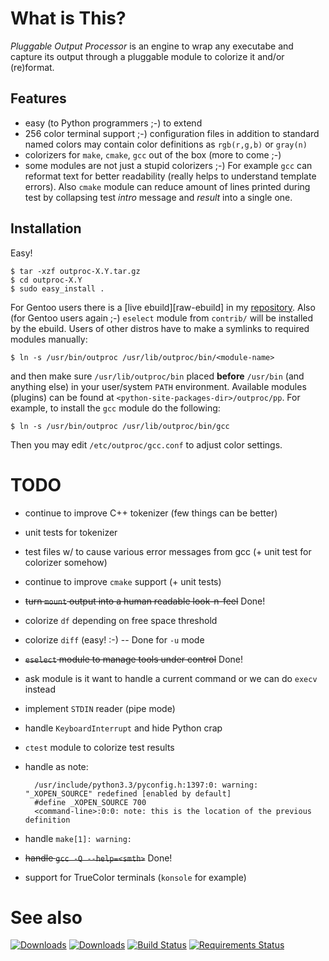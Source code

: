 What is This?
=============

_Pluggable Output Processor_ is an engine to wrap any executabe and capture its output through
a pluggable module to colorize it and/or (re)format.


Features
--------

* easy (to Python programmers ;-) to extend
* 256 color terminal support ;-) configuration files in addition to standard named colors
  may contain color definitions as `rgb(r,g,b)` or `gray(n)`
* colorizers for `make`, `cmake`, `gcc` out of the box (more to come ;-)
* some modules are not just a stupid colorizers ;-) For example `gcc` can reformat text for
  better readability (really helps to understand template errors). Also `cmake` module can reduce
  amount of lines printed during test by collapsing test _intro_ message and _result_ into a single one.


Installation
------------

Easy!

    $ tar -xzf outproc-X.Y.tar.gz
    $ cd outproc-X.Y
    $ sudo easy_install .

For Gentoo users there is a [live ebuild][raw-ebuild] in my [repository][my-overlay]. 
Also (for Gentoo users again ;-) `eselect` module from `contrib/` will be installed by the ebuild. 
Users of other distros have to make a symlinks to required modules manually:

    $ ln -s /usr/bin/outproc /usr/lib/outproc/bin/<module-name>

and then make sure `/usr/lib/outproc/bin` placed __before__ `/usr/bin` (and anything else) in your 
user/system `PATH` environment. Available modules (plugins) can be found at `<python-site-packages-dir>/outproc/pp`.
For example, to install the `gcc` module do the following:

    $ ln -s /usr/bin/outproc /usr/lib/outproc/bin/gcc

Then you may edit `/etc/outproc/gcc.conf` to adjust color settings. 


TODO
====

* continue to improve C++ tokenizer (few things can be better)
* unit tests for tokenizer
* test files w/ to cause various error messages from gcc (+ unit test for colorizer somehow)
* continue to improve `cmake` support (+ unit tests)
* <del>turn `mount` output into a human readable look-n-feel</del> Done!
* colorize `df` depending on free space threshold
* colorize `diff` (easy! :-) -- Done for `-u` mode
* <del>`eselect` module to manage tools under control</del> Done!
* ask module is it want to handle a current command or we can do `execv` instead
* implement `STDIN` reader (pipe mode)
* handle `KeyboardInterrupt` and hide Python crap
* `ctest` module to colorize test results
* handle as note:  

        /usr/include/python3.3/pyconfig.h:1397:0: warning: "_XOPEN_SOURCE" redefined [enabled by default]
        #define _XOPEN_SOURCE 700
        <command-line>:0:0: note: this is the location of the previous definition
* handle `make[1]: warning:`
* <del>handle `gcc -Q --help=<smth>`</del> Done!
* support for TrueColor terminals (`konsole` for example)

See also
========

[raw-ebuld]: https://github.com/zaufi/zaufi-overlay/blob/master/dev-util/pluggable-output-processor/pluggable-output-processor-scm.ebuild
[my-overlay]: https://github.com/zaufi/zaufi-overlay/ "My ebuilds overlay"

[![Downloads](https://pypip.in/d/outproc/badge.png)](https://pypi.python.org/pypi/outproc)
[![Downloads](https://pypip.in/v/outproc/badge.png)](https://pypi.python.org/pypi/outproc)
[![Build Status](https://api.travis-ci.org/zaufi/pluggable-output-processor.png?branch=master)](https://travis-ci.org/zaufi/pluggable-output-processor)
[![Requirements Status](https://requires.io/github/zaufi/pluggable-output-processor/requirements.png?branch=master)](https://requires.io/github/zaufi/pluggable-output-processor/requirements/?branch=master)
